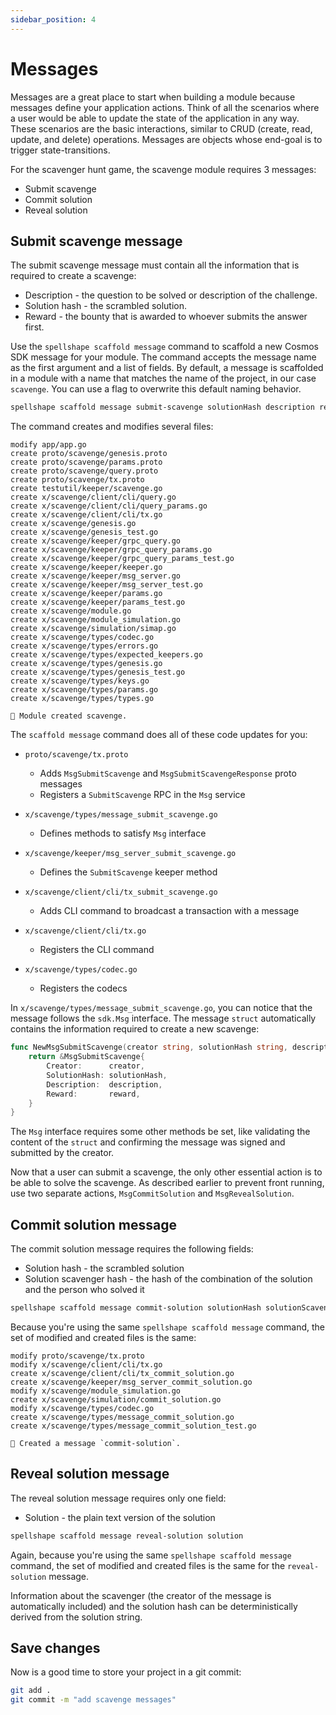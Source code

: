 ```yaml
---
sidebar_position: 4
---
```


# Messages

Messages are a great place to start when building a module because messages define your application actions. Think of all the scenarios where a user would be able to update the state of the application in any way. These scenarios are the basic interactions, similar to CRUD (create, read, update, and delete) operations. Messages are objects whose end-goal is to trigger state-transitions.

For the scavenger hunt game, the scavenge module requires 3 messages:

* Submit scavenge
* Commit solution
* Reveal solution

## Submit scavenge message

The submit scavenge message must contain all the information that is required to create a scavenge:

* Description - the question to be solved or description of the challenge.
* Solution hash - the scrambled solution.
* Reward - the bounty that is awarded to whoever submits the answer first.

Use the `spellshape scaffold message` command to scaffold a new Cosmos SDK message for your module. The command accepts the message name as the first argument and a list of fields. By default, a message is scaffolded in a module with a name that matches the name of the project, in our case `scavenge`. You can use a flag to overwrite this default naming behavior.

```bash
spellshape scaffold message submit-scavenge solutionHash description reward
```

The command creates and modifies several files:

```
modify app/app.go
create proto/scavenge/genesis.proto
create proto/scavenge/params.proto
create proto/scavenge/query.proto
create proto/scavenge/tx.proto
create testutil/keeper/scavenge.go
create x/scavenge/client/cli/query.go
create x/scavenge/client/cli/query_params.go
create x/scavenge/client/cli/tx.go
create x/scavenge/genesis.go
create x/scavenge/genesis_test.go
create x/scavenge/keeper/grpc_query.go
create x/scavenge/keeper/grpc_query_params.go
create x/scavenge/keeper/grpc_query_params_test.go
create x/scavenge/keeper/keeper.go
create x/scavenge/keeper/msg_server.go
create x/scavenge/keeper/msg_server_test.go
create x/scavenge/keeper/params.go
create x/scavenge/keeper/params_test.go
create x/scavenge/module.go
create x/scavenge/module_simulation.go
create x/scavenge/simulation/simap.go
create x/scavenge/types/codec.go
create x/scavenge/types/errors.go
create x/scavenge/types/expected_keepers.go
create x/scavenge/types/genesis.go
create x/scavenge/types/genesis_test.go
create x/scavenge/types/keys.go
create x/scavenge/types/params.go
create x/scavenge/types/types.go

🎉 Module created scavenge.
```

The `scaffold message` command does all of these code updates for you:

* `proto/scavenge/tx.proto`

  * Adds `MsgSubmitScavenge` and `MsgSubmitScavengeResponse` proto messages
  * Registers a `SubmitScavenge` RPC in the `Msg` service

* `x/scavenge/types/message_submit_scavenge.go`

  * Defines methods to satisfy `Msg` interface

* `x/scavenge/keeper/msg_server_submit_scavenge.go`

  * Defines the `SubmitScavenge` keeper method

* `x/scavenge/client/cli/tx_submit_scavenge.go`

  * Adds CLI command to broadcast a transaction with a message

* `x/scavenge/client/cli/tx.go`

  * Registers the CLI command

* `x/scavenge/types/codec.go`

  * Registers the codecs

In `x/scavenge/types/message_submit_scavenge.go`, you can notice that the message follows the `sdk.Msg` interface. The message `struct` automatically contains the information required to create a new scavenge:

```go
func NewMsgSubmitScavenge(creator string, solutionHash string, description string, reward string) *MsgSubmitScavenge {
	return &MsgSubmitScavenge{
		Creator:      creator,
		SolutionHash: solutionHash,
		Description:  description,
		Reward:       reward,
	}
}
```

The `Msg` interface requires some other methods be set, like validating the content of the `struct` and confirming the message was signed and submitted by the creator.

Now that a user can submit a scavenge, the only other essential action is to be able to solve the scavenge. As described earlier to prevent front running, use two separate actions, `MsgCommitSolution` and `MsgRevealSolution`.

## Commit solution message

The commit solution message requires the following fields:

* Solution hash - the scrambled solution
* Solution scavenger hash - the hash of the combination of the solution and the person who solved it

```bash
spellshape scaffold message commit-solution solutionHash solutionScavengerHash
```

Because you're using the same `spellshape scaffold message` command, the set of modified and created files is the same:
```
modify proto/scavenge/tx.proto
modify x/scavenge/client/cli/tx.go
create x/scavenge/client/cli/tx_commit_solution.go
create x/scavenge/keeper/msg_server_commit_solution.go
modify x/scavenge/module_simulation.go
create x/scavenge/simulation/commit_solution.go
modify x/scavenge/types/codec.go
create x/scavenge/types/message_commit_solution.go
create x/scavenge/types/message_commit_solution_test.go

🎉 Created a message `commit-solution`.
```

## Reveal solution message

The reveal solution message requires only one field:

* Solution - the plain text version of the solution

```bash
spellshape scaffold message reveal-solution solution
```

Again, because you're using the same `spellshape scaffold message` command, the set of modified and created files is the same for the `reveal-solution` message.

Information about the scavenger (the creator of the message is automatically included) and the solution hash can be deterministically derived from the solution string.

## Save changes

Now is a good time to store your project in a git commit:

```bash
git add .
git commit -m "add scavenge messages"
```
